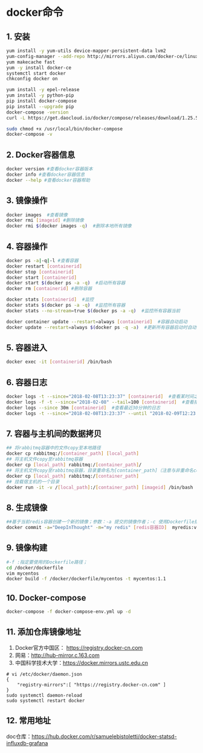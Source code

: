 # docker命令

## 1. 安装

```bash
yum install -y yum-utils device-mapper-persistent-data lvm2
yum-config-manager --add-repo http://mirrors.aliyun.com/docker-ce/linux/centos/docker-ce.repo
yum makecache fast
yum -y install docker-ce
systemctl start docker
chkconfig docker on

yum install -y epel-release
yum install -y python-pip
pip install docker-compose 
pip install --upgrade pip
docker-compose -version
curl -L https://get.daocloud.io/docker/compose/releases/download/1.25.5/docker-compose-`uname -s`-`uname -m` > /usr/local/bin/docker-compose

sudo chmod +x /usr/local/bin/docker-compose
docker-compose -v

```

## 2. Docker容器信息
```bash
docker version #查看docker容器版本
docker info #查看docker容器信息
docker --help #查看docker容器帮助
```
## 3. 镜像操作
```bash
docker images  #查看镜像
docker rmi [imageid] #删除镜像
docker rmi $(docker images -q)  #删除本地所有镜像
```

## 4. 容器操作
```bash
docker ps -a|-q|-l #查看容器
docker restart [containerid]
docker stop [containerid]
docker start [containerid]
docker start $(docker ps -a -q)  #启动所有容器
docker rm [containerid] #删除容器

docker stats [containerid]  #监控
docker stats $(docker ps -a -q)  #监控所有容器
docker stats --no-stream=true $(docker ps -a -q)  #监控所有容器当前

docker container update --restart=always [containerid]  #容器自动启动
docker update --restart=always $(docker ps -q -a)  #更新所有容器启动时自动启动
```
## 5. 容器进入
```bash
docker exec -it [containerid] /bin/bash
```

## 6. 容器日志
```bash
docker logs -t --since="2018-02-08T13:23:37" [containerid]  #查看某时间之后的日志
docker logs -f -t --since="2018-02-08" --tail=100 [containerid]  #查看指定时间后的日志，只显示最后100行
docker logs --since 30m [containerid]  #查看最近30分钟的日志
docker logs -t --since="2018-02-08T13:23:37" --until "2018-02-09T12:23:37" [containerid]  #查看某时间段日志
```
## 7. 容器与主机间的数据拷贝
```bash
## 将rabbitmq容器中的文件copy至本地路径
docker cp rabbitmq:/[container_path] [local_path]
## 将主机文件copy至rabbitmq容器
docker cp [local_path] rabbitmq:/[container_path]/
## 将主机文件copy至rabbitmq容器，目录重命名为[container_path]（注意与非重命名copy的区别）
docker cp [local_path] rabbitmq:/[container_path]
## 挂载宿主机的一个目录
docker run -it -v /[local_path]:/[container_path] [imageid] /bin/bash
```

## 8. 生成镜像
```bash
##基于当前redis容器创建一个新的镜像；参数：-a 提交的镜像作者；-c 使用Dockerfile指令来创建镜像；-m :提交时的说明文字；-p :在commit时，将容器暂停
docker commit -a="DeepInThought" -m="my redis" [redis容器ID]  myredis:v1.1
```

## 9. 镜像构建
```bash
#-f :指定要使用的Dockerfile路径；
cd /docker/dockerfile
vim mycentos
docker build -f /docker/dockerfile/mycentos -t mycentos:1.1
```

## 10. Docker-compose
```bash
docker-compose -f docker-compose-env.yml up -d  
```
## 11. 添加仓库镜像地址

1. Docker官方中国区： https://registry.docker-cn.com
2. 网易：http://hub-mirror.c.163.com
3. 中国科学技术大学：https://docker.mirrors.ustc.edu.cn

```Shell
# vi /etc/docker/daemon.json
{
    "registry-mirrors":[ "https://registry.docker-cn.com" ]
}
sudo systemctl daemon-reload
sudo systemctl restart docker 
```

## 12. 常用地址

doc仓库：https://hub.docker.com/r/samuelebistoletti/docker-statsd-influxdb-grafana